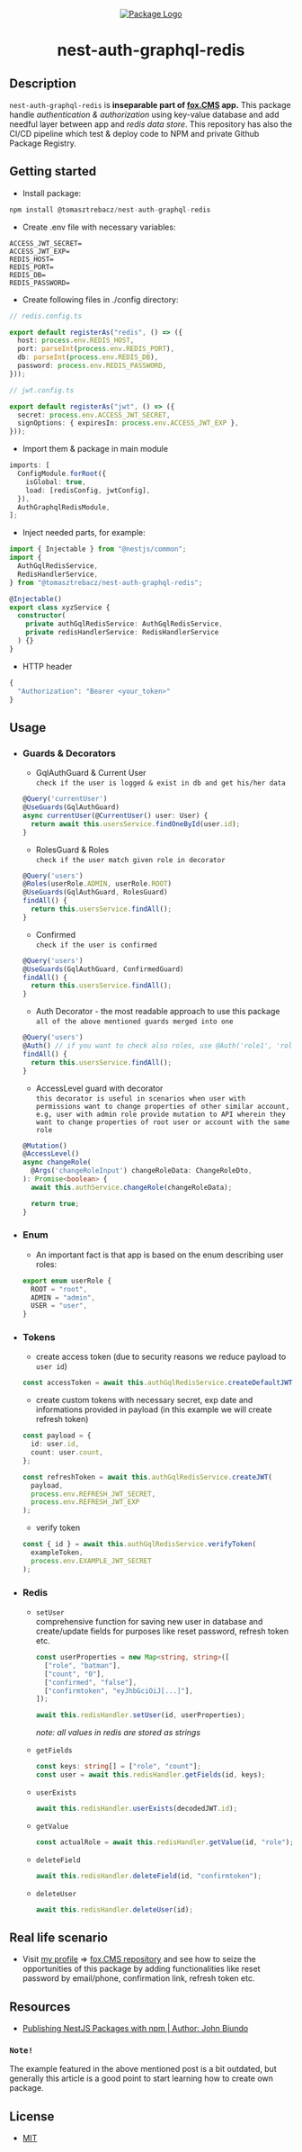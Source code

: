 <p align="center">
  <a href="https://github.com/TomaszTrebacz/nest-auth-graphql-redis/packages/541967"><img src="https://i.ibb.co/V3hgQm5/readme-library-HEADER.png" alt="Package Logo" />
  </a>
   <h1 align="center">nest-auth-graphql-redis</h1>
</p>

## Description

`nest-auth-graphql-redis` is **inseparable part of <a href="https://github.com/TomaszTrebacz/fox.CMS">fox.CMS</a> app.** This package handle _authentication & authorization_ using key-value database and add needful layer between app and _redis data store_. This repository has also the CI/CD pipeline which test & deploy code to NPM and private Github Package Registry.

## Getting started

- Install package:

```ts
npm install @tomasztrebacz/nest-auth-graphql-redis
```

- Create .env file with necessary variables:

```
ACCESS_JWT_SECRET=
ACCESS_JWT_EXP=
REDIS_HOST=
REDIS_PORT=
REDIS_DB=
REDIS_PASSWORD=
```

- Create following files in ./config directory:

```ts
// redis.config.ts

export default registerAs("redis", () => ({
  host: process.env.REDIS_HOST,
  port: parseInt(process.env.REDIS_PORT),
  db: parseInt(process.env.REDIS_DB),
  password: process.env.REDIS_PASSWORD,
}));

// jwt.config.ts

export default registerAs("jwt", () => ({
  secret: process.env.ACCESS_JWT_SECRET,
  signOptions: { expiresIn: process.env.ACCESS_JWT_EXP },
}));
```

- Import them & package in main module

```ts
imports: [
  ConfigModule.forRoot({
    isGlobal: true,
    load: [redisConfig, jwtConfig],
  }),
  AuthGraphqlRedisModule,
];
```

- Inject needed parts, for example:

```ts
import { Injectable } from "@nestjs/common";
import {
  AuthGqlRedisService,
  RedisHandlerService,
} from "@tomasztrebacz/nest-auth-graphql-redis";

@Injectable()
export class xyzService {
  constructor(
    private authGqlRedisService: AuthGqlRedisService,
    private redisHandlerService: RedisHandlerService
  ) {}
}
```

- HTTP header

```ts
{
  "Authorization": "Bearer <your_token>"
}
```

## Usage

- ### Guards & Decorators

  - GqlAuthGuard & Current User  
    `check if the user is logged & exist in db and get his/her data`

  ```ts
  @Query('currentUser')
  @UseGuards(GqlAuthGuard)
  async currentUser(@CurrentUser() user: User) {
    return await this.usersService.findOneById(user.id);
  }
  ```

  - RolesGuard & Roles  
    `check if the user match given role in decorator`

  ```ts
  @Query('users')
  @Roles(userRole.ADMIN, userRole.ROOT)
  @UseGuards(GqlAuthGuard, RolesGuard)
  findAll() {
    return this.usersService.findAll();
  }
  ```

  - Confirmed  
    `check if the user is confirmed`

  ```ts
  @Query('users')
  @UseGuards(GqlAuthGuard, ConfirmedGuard)
  findAll() {
    return this.usersService.findAll();
  }
  ```

  - Auth Decorator - the most readable approach to use this package  
    `all of the above mentioned guards merged into one`

  ```ts
  @Query('users')
  @Auth() // if you want to check also roles, use @Auth('role1', 'role2')
  findAll() {
    return this.usersService.findAll();
  }
  ```

  - AccessLevel guard with decorator  
    `this decorator is useful in scenarios when user with permissions want to change properties of other similar account, e.g, user with admin role provide mutation to API wherein they want to change properties of root user or account with the same role`

  ```ts
  @Mutation()
  @AccessLevel()
  async changeRole(
    @Args('changeRoleInput') changeRoleData: ChangeRoleDto,
  ): Promise<boolean> {
    await this.authService.changeRole(changeRoleData);

    return true;
  }
  ```

- ### Enum

  - An important fact is that app is based on the enum describing user roles:

  ```ts
  export enum userRole {
    ROOT = "root",
    ADMIN = "admin",
    USER = "user",
  }
  ```

- ### Tokens

  - create access token (due to security reasons we reduce payload to `user id`)

  ```ts
  const accessToken = await this.authGqlRedisService.createDefaultJWT(user.id);
  ```

  - create custom tokens with necessary secret, exp date and informations provided in payload (in this example we will create refresh token)

  ```ts
  const payload = {
    id: user.id,
    count: user.count,
  };

  const refreshToken = await this.authGqlRedisService.createJWT(
    payload,
    process.env.REFRESH_JWT_SECRET,
    process.env.REFRESH_JWT_EXP
  );
  ```

  - verify token

  ```ts
  const { id } = await this.authGqlRedisService.verifyToken(
    exampleToken,
    process.env.EXAMPLE_JWT_SECRET
  );
  ```

- ### Redis

  - `setUser`  
    comprehensive function for saving new user in database
    and create/update fields for purposes
    like reset password, refresh token etc.

    ```ts
    const userProperties = new Map<string, string>([
      ["role", "batman"],
      ["count", "0"],
      ["confirmed", "false"],
      ["confirmtoken", "eyJhbGciOiJ[...]"],
    ]);

    await this.redisHandler.setUser(id, userProperties);
    ```

    <i>note: all values in redis are stored as strings</i>

  - `getFields`

    ```ts
    const keys: string[] = ["role", "count"];
    const user = await this.redisHandler.getFields(id, keys);
    ```

  - `userExists`

    ```ts
    await this.redisHandler.userExists(decodedJWT.id);
    ```

  - `getValue`

    ```ts
    const actualRole = await this.redisHandler.getValue(id, "role");
    ```

  - `deleteField`

    ```ts
    await this.redisHandler.deleteField(id, "confirmtoken");
    ```

  - `deleteUser`
    ```ts
    await this.redisHandler.deleteUser(id);
    ```

## Real life scenario

- Visit <a href="https://github.com/tomasztrebacz">my profile</a> => <a href="https://github.com/TomaszTrebacz/fox.CMS">fox.CMS repository</a> and see how to seize the opportunities of this package by adding functionalities like reset password by email/phone, confirmation link, refresh token etc.

## Resources

- <a href="https://dev.to/nestjs/publishing-nestjs-packages-with-npm-21fm">Publishing NestJS Packages with npm | Author: John Biundo</a>

### `Note!`

The example featured in the above mentioned post is a bit outdated, but generally this article is a good point to start learning how to create own package.

## License

- [MIT](https://github.com/TomaszTrebacz/nest-auth-graphql-redis/blob/master/LICENSE.md)
